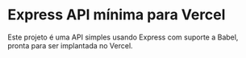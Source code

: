 # Express API mínima para Vercel
Este projeto é uma API simples usando Express com suporte a Babel, pronta para ser implantada no Vercel.
